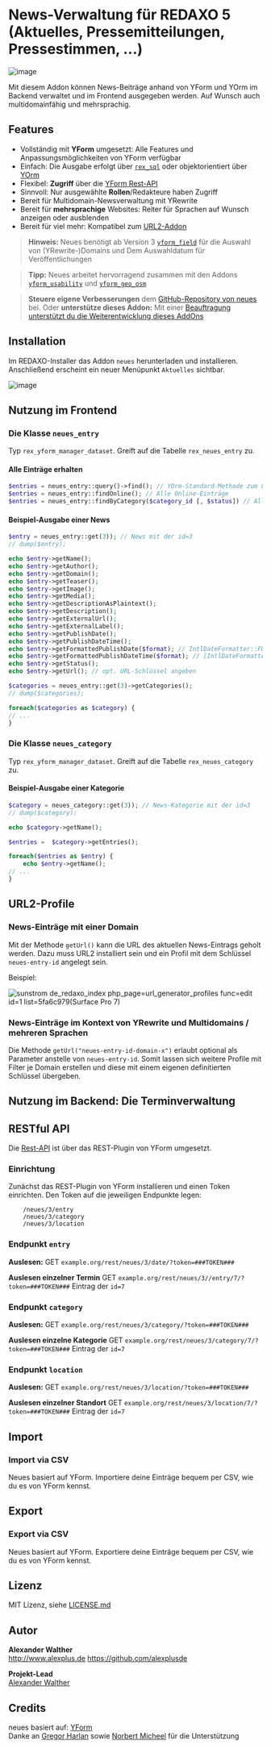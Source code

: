 # News-Verwaltung für REDAXO 5 (Aktuelles, Pressemitteilungen, Pressestimmen, ...)

![image](https://user-images.githubusercontent.com/3855487/209688259-e64e78f9-cfb2-4c52-a252-4178fb7dab04.png)

Mit diesem Addon können News-Beiträge anhand von YForm und YOrm im Backend verwaltet und im Frontend ausgegeben werden. Auf Wunsch auch multidomainfähig und mehrsprachig.

## Features

* Vollständig mit **YForm** umgesetzt: Alle Features und Anpassungsmöglichkeiten von YForm verfügbar
* Einfach: Die Ausgabe erfolgt über [`rex_sql`](https://redaxo.org/doku/master/datenbank-queries) oder objektorientiert über [YOrm](https://github.com/yakamara/redaxo_yform_docs/blob/master/de_de/yorm.md)
* Flexibel: **Zugriff** über die [YForm Rest-API](https://github.com/yakamara/redaxo_yform/blob/master/docs/plugins.md#restful-api-einf%C3%BChrung)
* Sinnvoll: Nur ausgewählte **Rollen**/Redakteure haben Zugriff
* Bereit für Multidomain-Newsverwaltung mit YRewrite
* Bereit für **mehrsprachige** Websites: Reiter für Sprachen auf Wunsch anzeigen oder ausblenden
* Bereit für viel mehr: Kompatibel zum [URL2-Addon](https://github.com/tbaddade/redaxo_url)

> **Hinweis:** Neues benötigt ab Version 3 [`yform_field`](https://github.com/alexplusde/yform_field/) für die Auswahl von (YRewrite-)Domains und Dem Auswahldatum für Veröffentlichungen

> **Tipp:** Neues arbeitet hervorragend zusammen mit den Addons [`yform_usability`](https://github.com/FriendsOfREDAXO/yform_usability/) und [`yform_geo_osm`](https://github.com/FriendsOfREDAXO/yform_geo_osm)

> **Steuere eigene Verbesserungen** dem [GitHub-Repository von neues](https://github.com/alexplusde/neues) bei. Oder **unterstütze dieses Addon:** Mit einer [Beauftragung unterstützt du die Weiterentwicklung dieses AddOns](https://github.com/sponsors/alexplusde)

## Installation

Im REDAXO-Installer das Addon `neues` herunterladen und installieren. Anschließend erscheint ein neuer Menüpunkt `Aktuelles` sichtbar.

![image](https://user-images.githubusercontent.com/3855487/209792457-b6f824dc-7fd8-4295-a7c7-2eab046d19c7.png)


## Nutzung im Frontend

### Die Klasse `neues_entry`

Typ `rex_yform_manager_dataset`. Greift auf die Tabelle `rex_neues_entry` zu.

#### Alle Einträge erhalten

```php
$entries = neues_entry::query()->find(); // YOrm-Standard-Methode zum Finden von Einträgen, lässt sich mit where(), Limit(), etc. einschränken und Filtern.
$entries = neues_entry::findOnline(); // Alle Online-Einträge
$entries = neues_entry::findByCategory($category_id [, $status]) // Alle Einträge einer Kategorie
```

#### Beispiel-Ausgabe einer News

```php
$entry = neues_entry::get(3)); // News mit der id=3
// dump($entry);

echo $entry->getName();
echo $entry->getAuthor();
echo $entry->getDomain();
echo $entry->getTeaser();
echo $entry->getImage();
echo $entry->getMedia();
echo $entry->getDescriptionAsPlaintext();
echo $entry->getDescription();
echo $entry->getExternalUrl();
echo $entry->getExternalLabel();
echo $entry->getPublishDate();
echo $entry->getPublishDateTime();
echo $entry->getFormattedPublishDate($format); // IntlDateFormatter::FULL
echo $entry->getFormattedPublishDateTime($format); // [IntlDateFormatter::FULL, IntlDateFormatter::SHORT]
echo $entry->getStatus();
echo $entry->getUrl(); // opt. URL-Schlüssel angeben
```

```php
$categories = neues_entry::get(3)->getCategories();
// dump($categories);

foreach($categories as $category) {
// ...
}
```

### Die Klasse `neues_category`

Typ `rex_yform_manager_dataset`. Greift auf die Tabelle `rex_neues_category` zu.

#### Beispiel-Ausgabe einer Kategorie

```php
$category = neues_category::get(3)); // News-Kategorie mit der id=3
// dump($category);

echo $category->getName();

$entries =  $category->getEntries();

foreach($entries as $entry) {
    echo $entry->getName();
// ...
}
```

## URL2-Profile

### News-Einträge mit einer Domain

Mit der Methode `getUrl()` kann die URL des aktuellen News-Eintrags geholt werden. Dazu muss URL2 installiert sein und ein Profil mit dem Schlüssel `neues-entry-id` angelegt sein.

Beispiel:

![sunstrom de_redaxo_index php_page=url_generator_profiles func=edit id=1 list=5fa6c979(Surface Pro 7)](https://user-images.githubusercontent.com/3855487/209814035-f194a7d6-ae9a-463c-979a-7d8b542d239c.png)

### News-Einträge im Kontext von YRewrite und Multidomains / mehreren Sprachen

Die Methode `getUrl("neues-entry-id-domain-x")` erlaubt optional als Parameter anstelle von `neues-entry-id`. Somit lassen sich weitere Profile mit Filter je Domain erstellen und diese mit einem eigenen definitierten Schlüssel übergeben.

## Nutzung im Backend: Die Terminverwaltung

## RESTful API

Die [Rest-API](https://github.com/yakamara/redaxo_yform/blob/master/docs/plugins.md#restful-api-einf%C3%BChrung) ist über das REST-Plugin von YForm umgesetzt.

### Einrichtung

Zunächst das REST-Plugin von YForm installieren und einen Token einrichten. Den Token auf die jeweiligen Endpunkte legen:

```
    /neues/3/entry
    /neues/3/category
    /neues/3/location
```

### Endpunkt `entry`

**Auslesen:** GET `example.org/rest/neues/3/date/?token=###TOKEN###`

**Auslesen einzelner Termin**  GET `example.org/rest/neues/3//entry/7/?token=###TOKEN###` Eintrag der `id=7`

### Endpunkt `category`

**Auslesen:** GET `example.org/rest/neues/3/category/?token=###TOKEN###`

**Auslesen einzelne Kategorie**  GET `example.org/rest/neues/3/category/7/?token=###TOKEN###` Eintrag der `id=7`

### Endpunkt `location`

**Auslesen:** GET `example.org/rest/neues/3/location/?token=###TOKEN###`

**Auslesen einzelner Standort**  GET `example.org/rest/neues/3/location/7/?token=###TOKEN###` Eintrag  der `id=7`

## Import

### Import via CSV

Neues basiert auf YForm. Importiere deine Einträge bequem per CSV, wie du es von YForm kennst.

## Export

### Export via CSV

Neues basiert auf YForm. Exportiere deine Einträge bequem per CSV, wie du es von YForm kennst.

## Lizenz

MIT Lizenz, siehe [LICENSE.md](https://github.com/alexplusde/neues/blob/master/LICENSE.md)  

## Autor

**Alexander Walther**  
<http://www.alexplus.de>
<https://github.com/alexplusde>

**Projekt-Lead**  
[Alexander Walther](https://github.com/alexplusde)

## Credits

neues basiert auf: [YForm](https://github.com/yakamara/redaxo_yform)  
Danke an [Gregor Harlan](https://github.com/gharlan) sowie [Norbert Micheel](https://github.com/tyrant88) für die Unterstützung
